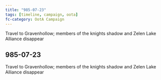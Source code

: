 ```yaml
---
title: "985-07-23"
tags: [timeline, campaign, oota]
fc-category: OotA Campaign
---
```

<span class='ob-timelines'
	data-date='985-07-23-00'
	data-title='Campaign: NAGA Adventures'
	data-class='orange'> Travel to Gravenhollow; members of the knights shadow and Zelen Lake Alliance disappear </span>
## 985-07-23
Travel to Gravenhollow; members of the knights shadow and Zelen Lake Alliance disappear
